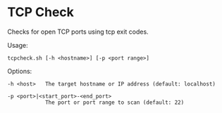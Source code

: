 # TCP Check

Checks for open TCP ports using tcp exit codes.

Usage:

    tcpcheck.sh [-h <hostname>] [-p <port range>]

Options:

    -h <host>   The target hostname or IP address (default: localhost)

    -p <port>|<start_port>-<end_port>
                The port or port range to scan (default: 22)
